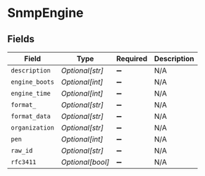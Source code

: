 # SnmpEngine


## Fields

| Field              | Type               | Required           | Description        |
| ------------------ | ------------------ | ------------------ | ------------------ |
| `description`      | *Optional[str]*    | :heavy_minus_sign: | N/A                |
| `engine_boots`     | *Optional[int]*    | :heavy_minus_sign: | N/A                |
| `engine_time`      | *Optional[int]*    | :heavy_minus_sign: | N/A                |
| `format_`          | *Optional[str]*    | :heavy_minus_sign: | N/A                |
| `format_data`      | *Optional[str]*    | :heavy_minus_sign: | N/A                |
| `organization`     | *Optional[str]*    | :heavy_minus_sign: | N/A                |
| `pen`              | *Optional[int]*    | :heavy_minus_sign: | N/A                |
| `raw_id`           | *Optional[str]*    | :heavy_minus_sign: | N/A                |
| `rfc3411`          | *Optional[bool]*   | :heavy_minus_sign: | N/A                |